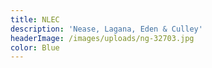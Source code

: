 ```yaml
---
title: NLEC
description: 'Nease, Lagana, Eden & Culley'
headerImage: /images/uploads/ng-32703.jpg
color: Blue
---
```


